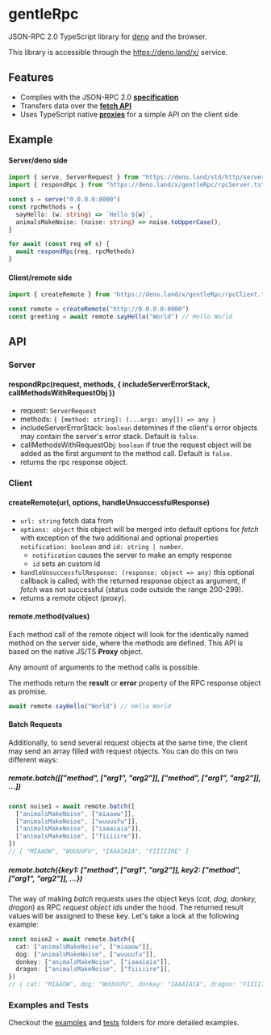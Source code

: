 # gentleRpc

JSON-RPC 2.0 TypeScript library for [deno](https://github.com/denoland/deno) and
the browser.

This library is accessible through the https://deno.land/x/ service.

## Features

- Complies with the JSON-RPC 2.0
  [**specification**](https://www.jsonrpc.org/specification)
- Transfers data over the
  [**fetch API**](https://developer.mozilla.org/en-US/docs/Web/API/Fetch_API)
- Uses TypeScript native
  [**proxies**](https://developer.mozilla.org/en-US/docs/Web/JavaScript/Reference/Global_Objects/Proxy)
  for a simple API on the client side

## Example

#### Server/deno side

```typescript
import { serve, ServerRequest } from "https://deno.land/std/http/server.ts"
import { respondRpc } from "https://deno.land/x/gentleRpc/rpcServer.ts"

const s = serve("0.0.0.0:8000")
const rpcMethods = {
  sayHello: (w: string) => `Hello ${w}`,
  animalsMakeNoise: (noise: string) => noise.toUpperCase(),
}

for await (const req of s) {
  await respondRpc(req, rpcMethods)
}
```

#### Client/remote side

```typescript
import { createRemote } from "https://deno.land/x/gentleRpc/rpcClient.ts"

const remote = createRemote("http://0.0.0.0:8000")
const greeting = await remote.sayHello("World") // Hello World
```

## API

### Server

#### respondRpc(request, methods, { includeServerErrorStack, callMethodsWithRequestObj })

- request: `ServerRequest`
- methods: `{ [method: string]: (...args: any[]) => any }`
- includeServerErrorStack: `boolean` detemines if the client's error objects may
  contain the server's error stack. Default is `false`.
- callMethodsWithRequestObj: `boolean` if true the request object will be added
  as the first argument to the method call. Default is `false`.
- returns the rpc response object.

### Client

#### createRemote(url, options, handleUnsuccessfulResponse)

- `url: string` fetch data from
- `options: object` this object will be merged into default options for _fetch_
  with exception of the two additional and optional properties
  `notification: boolean` and `id: string | number`.
  - `notification` causes the server to make an empty response
  - `id` sets an custom id
- `handleUnsuccessfulResponse: (response: object => any)` this optional callback
  is called, with the returned response object as argument, if _fetch_ was not
  successful (status code outside the range 200-299).
- returns a _remote_ object (proxy).

#### remote.method(values)

Each method call of the remote object will look for the identically named method
on the server side, where the methods are defined. This API is based on the
native JS/TS **Proxy** object.

Any amount of arguments to the method calls is possible.

The methods return the **result** or **error** property of the RPC response
object as promise.

```typescript
await remote.sayHello("World") // Hello World
```

#### Batch Requests

Additionally, to send several request objects at the same time, the client may
send an array filled with request objects. You can do this on two different
ways:

##### remote.batch([["method", ["arg1", "arg2"]], ["method", ["arg1", "arg2"]], ...])

```typescript
const noise1 = await remote.batch([
  ["animalsMakeNoise", ["miaaow"]],
  ["animalsMakeNoise", ["wuuuufu"]],
  ["animalsMakeNoise", ["iaaaiaia"]],
  ["animalsMakeNoise", ["fiiiiire"]],
])
// [ "MIAAOW", "WUUUUFU", "IAAAIAIA", "FIIIIIRE" ]
```

##### remote.batch({key1: ["method", ["arg1", "arg2"]], key2: ["method", ["arg1", "arg2"]], ...})

The way of making _batch_ requests uses the object keys (_cat, dog, donkey,
dragon_) as RPC _request object ids_ under the hood. The returned result values
will be assigned to these key. Let's take a look at the following example:

```typescript
const noise2 = await remote.batch({
  cat: ["animalsMakeNoise", ["miaaow"]],
  dog: ["animalsMakeNoise", ["wuuuufu"]],
  donkey: ["animalsMakeNoise", ["iaaaiaia"]],
  dragon: ["animalsMakeNoise", ["fiiiiire"]],
})
// { cat: "MIAAOW", dog: "WUUUUFU", donkey: "IAAAIAIA", dragon: "FIIIIIRE" }
```

### Examples and Tests

Checkout the
[examples](https://github.com/timonson/gentleRpc/tree/master/examples) and
[tests](https://github.com/timonson/gentleRpc/tree/master/tests) folders for
more detailed examples.
